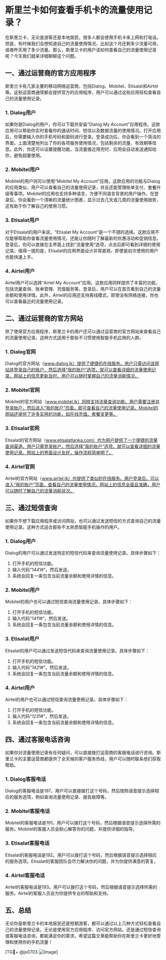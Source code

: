 # 斯里兰卡如何查看手机卡的流量使用记录？

在斯里兰卡，无论是游客还是本地居民，很多人都会使用手机卡来上网和打电话。但是，有时候我们会想知道自己的流量使用情况，比如这个月还剩多少流量可用，或者昨天用了多少流量。那么，斯里兰卡的用户该如何查看自己的流量使用记录呢？今天我们就来详细聊聊这个问题。

## 一、通过运营商的官方应用程序

斯里兰卡有几家主要的移动网络运营商，包括Dialog、Mobitel、Etisalat和Airtel等。这些运营商通常都会提供官方的应用程序，用户可以通过这些应用轻松查看自己的流量使用记录。

### 1. Dialog用户

如果你是Dialog的用户，你可以下载并安装“Dialog My Account”应用程序。这款应用可以帮助你实时查看你的通话时间、短信以及数据流量的使用情况。打开应用后，你需要输入你的手机号码和密码进行登录。登录成功后，你会看到一个简洁的界面，上面清楚地列出了你的各项服务使用情况，包括剩余的流量、有效期等信息。此外，你还可以设置提醒功能，当流量接近用完时，应用会自动发送通知给你，避免超量使用。

### 2. Mobitel用户

Mobitel的用户则可以使用“Mobitel My Account”应用。这款应用的功能与Dialog的应用类似，用户可以查看自己的流量使用记录，并且还能管理账单支付、套餐升级等事项。Mobitel的应用也支持多种语言，方便不同语言背景的用户操作。在登录后，你会看到一个清晰的流量统计图表，显示过去几天或几周的流量使用趋势，这有助于你了解自己的使用习惯。

### 3. Etisalat用户

对于Etisalat的用户来说，“Etisalat My Account”是一个不错的选择。这款应用不仅能够帮助你查看流量使用情况，还能让你随时了解最新的优惠活动和促销信息。登录后，你可以直接在主界面上找到“流量使用”选项，点击后即可看到详细的使用记录。值得一提的是，Etisalat的应用界面设计非常直观，即使是初次使用的用户也能快速上手。

### 4. Airtel用户

Airtel用户可以选择“Airtel My Account”应用。这款应用同样提供了丰富的功能，包括流量查询、账单管理、充值服务等。登录后，用户可以在首页看到自己的流量余额和使用详情。此外，Airtel的应用还支持离线模式，即使没有网络连接，你也可以查看最近的流量使用记录。

## 二、通过运营商的官方网站

除了使用官方应用程序，斯里兰卡的用户还可以通过运营商的官方网站来查看自己的流量使用记录。这种方式适用于那些不习惯使用智能手机应用的人群。

### 1. Dialog官网

Dialog的官方网站（www.dialog.lk）提供了便捷的在线服务。用户只需访问该网站并登录自己的账户，然后选择“我的账户”选项，就可以查看详细的流量使用记录。网站上的信息更新及时，用户可以随时掌握自己的流量消耗情况。

### 2. Mobitel官网

Mobitel的官方网站（www.mobitel.lk）同样支持流量查询功能。用户需要注册并登录账户，然后进入“我的账户”页面，即可查看自己的流量使用记录。Mobitel的网站还提供了许多实用的功能，如在线充值、套餐变更等。

### 3. Etisalat官网

Etisalat的官方网站（www.etisalatlanka.com）也为用户提供了一个便捷的流量查询渠道。用户只需登录账户，然后选择“我的账户”选项，就可以查看详细的流量使用记录。网站上的界面设计友好，操作流程简单明了。

### 4. Airtel官网

Airtel的官方网站（www.airtel.lk）也提供了类似的在线服务。用户登录后，可以进入“我的账户”页面，查看自己的流量使用情况。网站上的信息全面且准确，用户可以随时了解自己的流量消耗状况。

## 三、通过短信查询

如果你不想下载应用程序或访问网站，也可以通过发送短信的方式查询自己的流量使用记录。这种方式适合那些不太熟悉智能手机操作的用户。

### 1. Dialog用户

Dialog的用户可以通过发送特定的短信代码来查询流量使用记录。具体步骤如下：

1. 打开手机的短信功能。
2. 输入代码“*144*1#”，然后发送。
3. 系统会回复一条包含当前流量余额和使用详情的信息。

### 2. Mobitel用户

Mobitel的用户也可以通过短信查询流量使用记录。具体步骤如下：

1. 打开手机的短信功能。
2. 输入代码“*141*1#”，然后发送。
3. 系统会回复一条包含当前流量余额和使用详情的信息。

### 3. Etisalat用户

Etisalat的用户可以通过发送短信代码来查询流量使用记录。具体步骤如下：

1. 打开手机的短信功能。
2. 输入代码“*142*1#”，然后发送。
3. 系统会回复一条包含当前流量余额和使用详情的信息。

### 4. Airtel用户

Airtel的用户也可以通过短信查询流量使用记录。具体步骤如下：

1. 打开手机的短信功能。
2. 输入代码“*123*1#”，然后发送。
3. 系统会回复一条包含当前流量余额和使用详情的信息。

## 四、通过客服电话咨询

如果你对流量使用记录有任何疑问，可以直接拨打运营商的客服电话进行咨询。斯里兰卡的主要运营商都提供了全天候的客户服务热线，用户可以随时联系他们获取帮助。

### 1. Dialog客服电话

Dialog的客服电话是197。用户可以直接拨打这个号码，然后按照语音提示选择相应的服务选项，例如查询流量使用记录、报告故障等。

### 2. Mobitel客服电话

Mobitel的客服电话是191。用户可以拨打这个号码，然后根据语音提示选择所需的服务。Mobitel的客服人员会耐心解答你的问题，并提供详细的指导。

### 3. Etisalat客服电话

Etisalat的客服电话是192。用户可以拨打这个号码，然后根据语音提示选择相应的服务选项。Etisalat的客服团队会尽力解决你的问题，并为你提供满意的答复。

### 4. Airtel客服电话

Airtel的客服电话是193。用户可以拨打这个号码，然后根据语音提示选择所需的服务。Airtel的客服人员会为你提供专业的帮助和支持。

## 五、总结

无论你是斯里兰卡的本地居民还是短期游客，都可以通过以上几种方式轻松查看自己的流量使用记录。无论是使用官方应用程序、访问官方网站，还是通过短信查询或客服电话咨询，都能满足你的需求。希望这篇文章能帮助你在斯里兰卡更好地管理和使用你的手机流量！

[TG💪+ @jx0703 ![Image](https://github.com/user-attachments/assets/dbca1d08-cadb-493c-b0ec-ad6f7a83f270)]